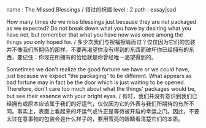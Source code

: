 name : The Missed Blessings / 错过的祝福
level : 2
path : essay|sad

How many times do we miss blessings just because they are not packaged as we expected? Do not break down what you have by desiring what you have not, but remember that what you have now was once among the things you only hoped for. / 多少次我们与祝福擦肩而过？仅仅因为它们的包装并不像我们所期待的那样。不要再渴望你没有得到的东西而破坏你已经拥有的东西，要记住：你现在所拥有的恰恰就是你曾经唯一渴望得到的。

Sometimes we don't realize the good fortune we have or we could have, just because we expect "the packaging" to be different. What appears as bad fortune may in fact be the door which is just waiting to be opened. Therefore, don't care too much about what the things' packages would be, but see their essence with your bright eyes. / 有时，我们并没有意识到我们已经拥有或原本应该属于我们的好运气，仅仅因为它的外表与我们所期待的有所不同。事实上，表面上看起来的坏运气或许正是等待被开启的幸运之门。因此，不要太过在意事物的包装会是什么样子的，要用雪亮的眼睛看清楚它们的本质。
